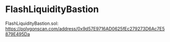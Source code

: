 # FlashLiquidityBastion

FlashLiquidityBastion.sol: https://polygonscan.com/address/0x9d57E9716AD0625fEc279273D6Ac7E5879E495Da